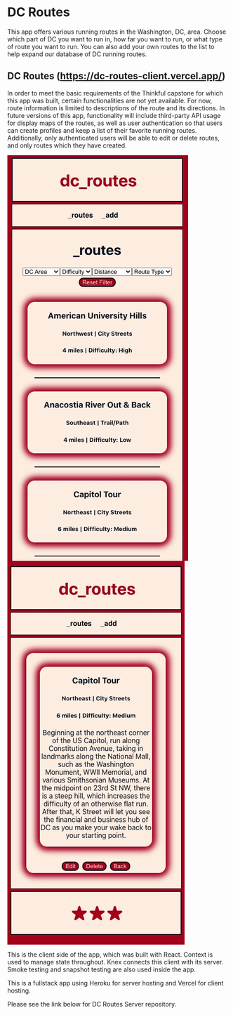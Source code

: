 # DC Routes

This app offers various running routes in the Washington, DC, area. Choose which part of DC you want to run in, how far you want to run, or what type of route you want to run. You can also add your own routes to the list to help expand our database of DC running routes.

## DC Routes (https://dc-routes-client.vercel.app/)

In order to meet the basic requirements of the Thinkful capstone for which this app was built, certain functionalities are not yet available. For now, route information is limited to descriptions of the route and its directions. In future versions of this app, functionality will include third-party API usage for display maps of the routes, as well as user authentication so that users can create profiles and keep a list of their favorite running routes. Additionally, only authenticated users will be able to edit or delete routes, and only routes which they have created.

<img align='center' src='readme_images/list.jpeg' />
<img align='center' src='readme_images/route.jpeg' />

This is the client side of the app, which was built with React. Context is used to manage state throughout. Knex connects this client with its server. Smoke testing and snapshot testing are also used inside the app.

This is a fullstack app using Heroku for server hosting and Vercel for client hosting.

Please see the link below for DC Routes Server repository.

